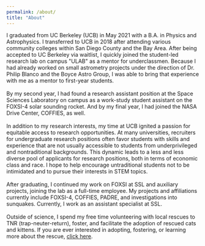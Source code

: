 ```yaml
---
permalink: /about/
title: "About"
---
```



I graduated from UC Berkeley (UCB) in May 2021 with a B.A. in Physics and Astrophysics. I transferred to UCB in 2018 after attending various community colleges within San Diego County and the Bay Area. After being accepted to UC Berkeley via waitlist, I quickly joined the student-led research lab on campus "ULAB" as a mentor for underclassmen. Because I had already worked on small astrometry projects under the direction of Dr. Philip Blanco and the Boyce Astro Group, I was able to bring that experience with me as a mentor to first-year students. 
<br>
<br>
By my second year, I had found a research assistant position at the Space Sciences Laboratory on campus as a work-study student assistant on the FOXSI-4 solar sounding rocket. And by my final year, I had joined the NASA Drive Center, COFFIES, as well. 
<br>
<br>
In addition to my research interests, my time at UCB ignited a passion for equitable access to research opportunities. At many universities, recruiters for undergraduate research positions often favor students with skills and experience that are not usually accessible to students from underprivileged and nontraditional backgrounds. This dynamic leads to a less and less diverse pool of applicants for research positions, both in terms of economic class and race. I hope to help encourage untraditional students not to be intimidated and to pursue their interests in STEM topics. 
<br>
<br>
After graduating, I continued my work on FOXSI at SSL and auxiliary projects, joining the lab as a full-time employee. My projects and affiliations currently include FOXSI-4, COFFIES, PADRE, and investigations into sunquakes. Currently, I work as an assistant specialist at SSL. 
<br>
<br>
Outside of science, I spend my free time volunteering with local rescues to TNR (trap-neuter-return),  foster, and facilitate the adoption of rescued cats and kittens. If you are ever interested in adopting, fostering, or learning more about the rescue, <a href ="https://scfoarescue.org/">click here</a>.   


